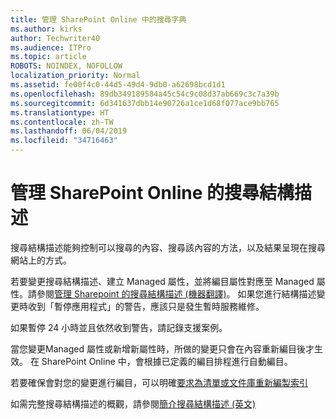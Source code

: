 ```yaml
---
title: 管理 SharePoint Online 中的搜尋字典
ms.author: kirks
author: Techwriter40
ms.audience: ITPro
ms.topic: article
ROBOTS: NOINDEX, NOFOLLOW
localization_priority: Normal
ms.assetid: fe00f4c0-44d5-49d4-9db0-a62698bcd1d1
ms.openlocfilehash: 89db349189584a45c54c9c08d37ab669c3c7a39b
ms.sourcegitcommit: 6d341637dbb14e90726a1ce1d68f077ace9bb765
ms.translationtype: HT
ms.contentlocale: zh-TW
ms.lasthandoff: 06/04/2019
ms.locfileid: "34716463"
---
```

# <a name="manage-search-schema-in-sharepoint-online"></a>管理 SharePoint Online 的搜尋結構描述

搜尋結構描述能夠控制可以搜尋的內容、搜尋該內容的方法，以及結果呈現在搜尋網站上的方式。 

若要變更搜尋結構描述、建立 Managed 屬性，並將編目屬性對應至 Managed 屬性。請參閱[管理 Sharepoint 的搜尋結構描述 (機器翻譯)](https://docs.microsoft.com/zh-TW/sharepoint/manage-search-schema)。 如果您進行結構描述變更時收到「暫停應用程式」的警告，應該只是發生暫時服務維修。 

如果暫停 24 小時並且依然收到警告，請記錄支援案例。

當您變更Managed 屬性或新增新屬性時，所做的變更只會在內容重新編目後才生效。 在 SharePoint Online 中，會根據已定義的編目排程進行自動編目。

若要確保會對您的變更進行編目，可以明確[要求為清單或文件庫重新編製索引](https://docs.microsoft.com/zh-TW/sharepoint/manage-search-schema#request-re-indexing-of-a-document-library-or-list) 

如需完整搜尋結構描述的概觀，請參閱[簡介搜尋結構描述 (英文)](https://blogs.technet.microsoft.com/tothesharepoint/2012/11/25/introducing-search-schema-for-sharepoint-2013/) 

